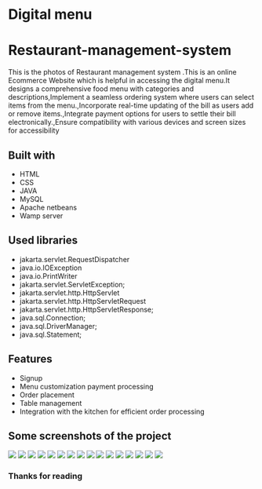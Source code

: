# Digital menu
# Restaurant-management-system

This is the photos of Restaurant management system .This is an online Ecommerce Website which is helpful in accessing the digital menu.It designs a comprehensive food menu with categories and descriptions,Implement a seamless ordering system where users can select items from the menu.,Incorporate real-time updating of the bill as users add or remove items.,Integrate payment options for users to settle their bill electronically.,Ensure compatibility with various devices and screen sizes for accessibility

## Built with
<ul>
  <li>HTML</li>
  <li>CSS</li>
  <li>JAVA</li>
  <li>MySQL</li>
  <li>Apache netbeans</li>
  <li>Wamp server</li>
  
</ul>

## Used libraries
<ul>
  <li>jakarta.servlet.RequestDispatcher</li>
  <li>java.io.IOException</li>
  <li>java.io.PrintWriter</li>
  <li>jakarta.servlet.ServletException;</li>
  <li>jakarta.servlet.http.HttpServlet</li>
  <li>jakarta.servlet.http.HttpServletRequest</li>
  <li>jakarta.servlet.http.HttpServletResponse;</li>
  <li>java.sql.Connection;</li>
  <li>java.sql.DriverManager;</li>
  <li>java.sql.Statement;</li>
</ul>

## Features
<ul>
  <li>Signup</li>
  <li>Menu customization payment processing </li>
  <li>Order placement</li>
  <li>Table management</li>
  <li>Integration with the kitchen for efficient order processing</li>
</ul>

## Some screenshots of the project

<img src="https://firebasestorage.googleapis.com/v0/b/digital-menu-73500.appspot.com/o/Screenshot%202024-07-16%20010525.png?alt=media&token=0fd25e55-c9dd-47f1-9780-89538d34146c">
<img src="https://firebasestorage.googleapis.com/v0/b/digital-menu-73500.appspot.com/o/Screenshot%202024-07-16%20010646.png?alt=media&token=e4b2374a-de8a-4ce8-abcf-fce43384166c">
<img src="https://firebasestorage.googleapis.com/v0/b/digital-menu-73500.appspot.com/o/Screenshot%202024-07-16%20010701.png?alt=media&token=0160e655-b54a-41cf-af5f-b1f057a3bac5">
<img src="https://firebasestorage.googleapis.com/v0/b/digital-menu-73500.appspot.com/o/Screenshot%202024-07-16%20010744.png?alt=media&token=0101910f-9e93-4604-a419-13fccb5f890f">
<img src="https://firebasestorage.googleapis.com/v0/b/digital-menu-73500.appspot.com/o/Screenshot%202024-07-16%20010816.png?alt=media&token=2d66c6c5-2b4b-404c-bad3-69e9ceacd8ae">
<img src="https://firebasestorage.googleapis.com/v0/b/digital-menu-73500.appspot.com/o/Screenshot%202024-07-16%20010829.png?alt=media&token=8dc1a438-fe52-4f6c-b2fe-6485bea6b03f">
<img src="https://firebasestorage.googleapis.com/v0/b/digital-menu-73500.appspot.com/o/Screenshot%202024-07-16%20010852.png?alt=media&token=e050a58e-6be7-40ec-bcd5-d374ce41825a">
<img src="https://firebasestorage.googleapis.com/v0/b/digital-menu-73500.appspot.com/o/Screenshot%202024-07-16%20010928.png?alt=media&token=b8dacb87-4c20-4e13-a9f1-4158356ba0f3">
<img src="https://firebasestorage.googleapis.com/v0/b/digital-menu-73500.appspot.com/o/Screenshot%202024-07-16%20010943.png?alt=media&token=28705553-0832-45a6-b610-18606963976b">
<img src="https://firebasestorage.googleapis.com/v0/b/digital-menu-73500.appspot.com/o/Screenshot%202024-07-16%20010958.png?alt=media&token=1ef8cb3d-1741-4299-abb6-59a060d69553">
<img src="https://firebasestorage.googleapis.com/v0/b/digital-menu-73500.appspot.com/o/Screenshot%202024-07-16%20011017.png?alt=media&token=de04d052-ae7a-41a6-9f3f-178f0c092077">
<img src="https://firebasestorage.googleapis.com/v0/b/digital-menu-73500.appspot.com/o/Screenshot%202024-07-16%20011207.png?alt=media&token=96f1c5d0-ed9a-4f48-a01b-8d20d58dfeb9">
<img src="https://firebasestorage.googleapis.com/v0/b/digital-menu-73500.appspot.com/o/Screenshot%202024-07-16%20011216.png?alt=media&token=3689d719-be4d-4f52-a7c4-e8cd3eeee875">
<img src="https://firebasestorage.googleapis.com/v0/b/digital-menu-73500.appspot.com/o/Screenshot%202024-07-16%20011235.png?alt=media&token=fc764f1b-9b8c-4fee-aa18-ee8f86de3a1b">
<img src="https://firebasestorage.googleapis.com/v0/b/digital-menu-73500.appspot.com/o/Screenshot%202024-07-16%20011250.png?alt=media&token=bae0de75-9fb3-4ddd-ae68-d7b48d805335">
<img src="https://firebasestorage.googleapis.com/v0/b/digital-menu-73500.appspot.com/o/Screenshot%202024-07-16%20011326.png?alt=media&token=2ae9cda5-a85c-4c98-ad01-03549ac9895f">





### Thanks for reading

